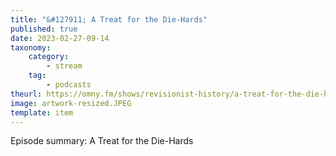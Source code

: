 ```yaml
---
title: "&#127911; A Treat for the Die-Hards"
published: true
date: 2023-02-27-09-14
taxonomy:
    category:
        - stream
    tag:
        - podcasts
theurl: https://omny.fm/shows/revisionist-history/a-treat-for-the-die-hards
image: artwork-resized.JPEG
template: item
---
```


Episode summary: A Treat for the Die-Hards
